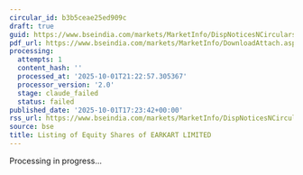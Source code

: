 ```yaml
---
circular_id: b3b5ceae25ed909c
draft: true
guid: https://www.bseindia.com/markets/MarketInfo/DispNoticesNCirculars.aspx?Noticeid={ABB49693-CAA7-4375-B7C1-68329FC4D69E}&noticeno=20251001-83&dt=10/01/2025&icount=83&totcount=83&flag=0
pdf_url: https://www.bseindia.com/markets/MarketInfo/DownloadAttach.aspx?id=20251001-83&attachedId=b62d9e73-ffdc-4171-a651-3a746829fd0b
processing:
  attempts: 1
  content_hash: ''
  processed_at: '2025-10-01T21:22:57.305367'
  processor_version: '2.0'
  stage: claude_failed
  status: failed
published_date: '2025-10-01T17:23:42+00:00'
rss_url: https://www.bseindia.com/markets/MarketInfo/DispNoticesNCirculars.aspx?Noticeid={ABB49693-CAA7-4375-B7C1-68329FC4D69E}&noticeno=20251001-83&dt=10/01/2025&icount=83&totcount=83&flag=0
source: bse
title: Listing of Equity Shares of EARKART LIMITED
---
```


Processing in progress...